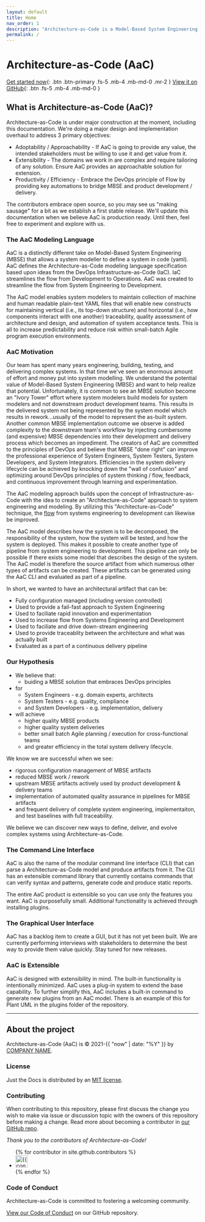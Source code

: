 ```yaml
---
layout: default
title: Home
nav_order: 1
description: "Architecture-as-Code is a Model-Based System Engineering approach that enabled DevOps practices for system specification."
permalink: /
---
```


# Architecture-as-Code (AaC)

[Get started now](docs/user_guide){: .btn .btn-primary .fs-5 .mb-4 .mb-md-0 .mr-2 } [View it on GitHub](https://github.com/jondavid-black/AaC){: .btn .fs-5 .mb-4 .mb-md-0 }

## What is Architecture-as-Code (AaC)?

Architecture-as-Code is under major construction at the moment, including this documentation.  We're doing a major design and implementation overhaul
to address 3 primary objectives:
- Adoptability / Approachability - If AaC is going to provide any value, the intended stakeholders must be willing to use it and get value from it.
- Extensibility - The domains we work in are complex and require tailoring of any solution.  Ensure AaC provides an approachable solution for extension.
- Productivity / Efficiency - Embrace the DevOps principle of Flow by providing key automations to bridge MBSE and product development / delivery.

The contributors embrace open source, so you may see us "making sausage" for a bit as we establish a first stable release.  We'll update this
documentation when we believe AaC is production ready.  Until then, feel free to experiment and explore with us.

### The AaC Modeling Language

AaC is a distinctly different take on Model-Based System Engineering (MBSE) that allows a
system modeller to define a system in code (yaml).  AaC defines the Architecture-as-Code
modeling language specification based upon ideas from the DevOps Infrastructure-as-Code (IaC).
IaC streamlines the flow from Development to Operations. AaC was created to streamline the flow from
System Engineering to Development.

The AaC model enables system modelers to maintain collection of machine and human readable plain-text YAML files that will enable new
constructs for maintaining vertical (i.e., its top-down structure) and horizontal (i.e., how components interact
with one another) traceability, quality assessment of architecture and design, and automation of system acceptance
tests. This is all to increase predictability and reduce risk within small-batch Agile program execution
environments.

### AaC Motivation

Our team has spent many years engineering, building, testing, and delivering complex systems. In
that time we've seen an enormous amount of effort and money put into system modelling. We understand the potential
value of Model-Based System Engineering (MBSE) and want to help realize that potential.  Unfortunately,
it is common to see an MBSE solution become an "Ivory Tower" effort where system modelers
build models for system modelers and not downstream product development teams.  This results in the delivered system
not being represented by the system model which results in rework...usually of the model to represent the as-built system.
Another common MBSE implementation outcome we observe is added complexity to the downstream team's workflow by
injecting cumbersome (and expensive) MBSE dependencies into their development and delivery process which becomes an impediment. The
creators of AaC are committed to the principles of DevOps and believe that MBSE "done right" can improve
the professional experience of System Engineers, System Testers, System Developers, and System Integrators.
Efficiencies in the system delivery lifecycle can be achieved by knocking down the "wall of confusion" and optimizing
around DevOps principles of system thinking / flow, feedback, and continuous improvement through learning and experimentation.

The AaC modeling approach builds upon the concept of Infrastructure-as-Code with the idea to create an
"Architecture-as-Code" approach to system engineering and modeling. By utilizing this "Architecture-as-Code"
technique, the <a href="https://itrevolution.com/the-three-ways-principles-underpinning-devops/">flow</a>
from systems engineering to development can likewise be improved.

The AaC model describes how the system is to be decomposed, the responsibility of the system, how the system will
be tested, and how the system is deployed. This makes it possible to create another type of pipeline from system
engineering to development. This pipeline can only be possible if there exists some model that describes the
design of the system. The AaC model is therefore the source artifact from which numerous other
types of artifacts can be created. These artifacts can be generated using the AaC CLI and evaluated as
part of a pipeline.

In short, we wanted to have an architectural artifact that can be:
- Fully configuration managed (including version controlled)
- Used to provide a fail-fast approach to System Engineering
- Used to faciliate rapid innovation and experimentation
- Used to increase flow from Systems Engineering and Development
- Used to faciliate and drive down-stream engineering
- Used to provide traceablity between the architecture and what was actually built
- Evaluated as a part of a continuous delivery pipeline

### Our Hypothesis

- We believe that:
    - buiding a MBSE solution that embraces DevOps principles
 - for
    - System Engineers - e.g. domain experts, architects
    - System Testers - e.g. quality, compliance
    - and System Developers - e.g. implementation, delivery
 - will achieve
    - higher quality MBSE products
    - higher quality system deliveries
    - better small batch Agile planning / execution for cross-functional teams
    - and greater efficiency in the total system delivery lifecycle.

We know we are successful when we see:
  - rigorous configuration management of MBSE artifacts
  - reduced MBSE work / rework
  - upstream MBSE artifacts actively used by product development & delivery teams
  - implementation of automated quality assurance in pipelines for MBSE artifacts
  - and frequent delivery of complete system engineering, implementaiton, and test baselines with full traceability.

We believe we can discover new ways to define, deliver, and evolve complex systems using Architecture-as-Code.

### The Command Line Interface

AaC is also the name of the modular command line interface (CLI) that can parse a Architecture-as-Code model
and produce artifacts from it. The CLI has an extensible command library that currently contains commands that
can verify syntax and patterns, generate code and produce static reports.

The entire AaC product is extensible so you can use only the features you want.  AaC is purposefully small.
Additional functionality is achieved through installing plugins.

### The Graphical User Interface

AaC has a backlog item to create a GUI, but it has not yet been built.  We are currently performing interviews
with stakeholders to determine the best way to provide them value quickly.  Stay tuned for new releases.

### AaC is Extensible

AaC is designed with extensibility in mind.  The built-in functionality is intentionally minimized.
AaC uses a plug-in system to extend the base capability.  To further simplify this, AaC includes a
built-in command to generate new plugins from an AaC model.  There is an example of this for
Plant UML in the plugins folder of the repository.

---

## About the project

Architecture-as-Code (AaC) is &copy; 2021-{{ "now" | date: "%Y" }} by [COMPANY NAME](http://devopsfordefense.org).

### License

Just the Docs is distributed by an [MIT license](https://github.com/jondavid-black/AaC/blob/main/LICENESE).

### Contributing

When contributing to this repository, please first discuss the change you wish to make via issue or discussion topic with the owners of this repository before making a change. Read more about becoming a contributor in [our GitHub repo](https://github.com/pmarsceill/just-the-docs#contributing).

*Thank you to the contributors of Architecture-as-Code!*

<ul class="list-style-none">
{% for contributor in site.github.contributors %}
  <li class="d-inline-block mr-1">
     <a href="{{ contributor.html_url }}"><img src="{{ contributor.avatar_url }}" width="32" height="32" alt="{{ contributor.login }}"/></a>
  </li>
{% endfor %}
</ul>

### Code of Conduct

Architecture-as-Code is committed to fostering a welcoming community.

[View our Code of Conduct](https://github.com/jondavid-black/AaC/blob/main/CODE_OF_CONDUCT.md) on our GitHub repository.
